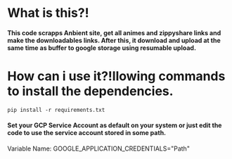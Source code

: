 # What is this?!
#### This code scrapps Anbient site, get all animes and zippyshare links and make the downloadables links. After this, it download and upload at the same time as buffer to google storage using resumable upload.

# How can i use it?!llowing commands to install the dependencies.
```
pip install -r requirements.txt
```
#### Set your GCP Service Account as default on your system or just edit the code to use the service account stored in some path.

Variable Name: GOOGLE_APPLICATION_CREDENTIALS="Path"
```

